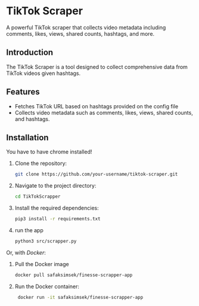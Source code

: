 # TikTok Scraper

A powerful TikTok scraper that collects video metadata including comments, likes, views, shared counts, hashtags, and more.

## Introduction

The TikTok Scraper is a tool designed to collect comprehensive data from TikTok videos given hashtags. 

## Features

- Fetches TikTok URL based on hashtags provided on the config file
- Collects video metadata such as comments, likes, views, shared counts, and hashtags.

## Installation

You have to have chrome installed!

1. Clone the repository:
    ```sh
    git clone https://github.com/your-username/tiktok-scraper.git
    ```
2. Navigate to the project directory:
    ```sh
    cd TikTokScrapper
    ```
3. Install the required dependencies:
    ```sh
    pip3 install -r requirements.txt
    ```
4. run the app
   ```sh
   python3 src/scrapper.py
   ```
   
Or, with *Docker*:

1. Pull the Docker image
    ```sh
    docker pull safaksimsek/finesse-scrapper-app
    ```
2. Run the Docker container:
   ```sh
    docker run -it safaksimsek/finesse-scrapper-app
    ```


